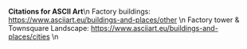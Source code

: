 **Citations for ASCII Art**\n
Factory buildings: https://www.asciiart.eu/buildings-and-places/other \n
Factory tower & Townsquare Landscape: https://www.asciiart.eu/buildings-and-places/cities \n

